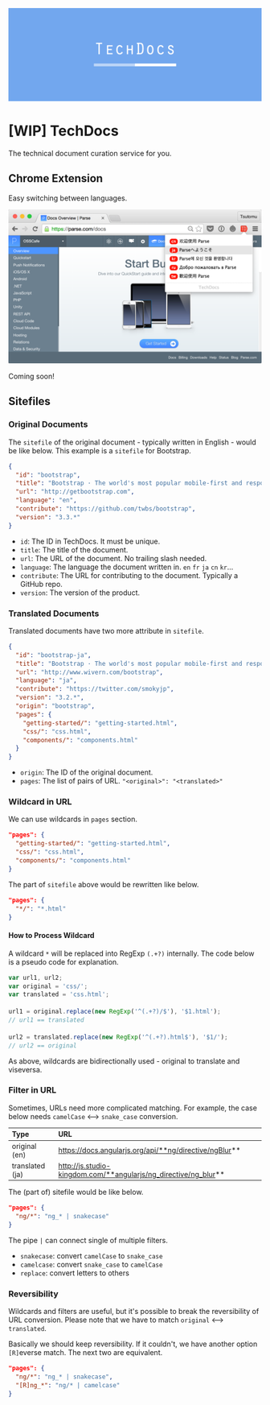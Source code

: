 ![cover](images/cover.png)

# [WIP] TechDocs

The technical document curation service for you.

## Chrome Extension

Easy switching between languages.

![screenshot](images/screenshot.png)

Coming soon!

## Sitefiles

### Original Documents

The `sitefile` of the original document - typically written in English - would be like below. This example is a `sitefile` for Bootstrap.

```json
{
  "id": "bootstrap",
  "title": "Bootstrap · The world's most popular mobile-first and responsive front-end framework.",
  "url": "http://getbootstrap.com",
  "language": "en",
  "contribute": "https://github.com/twbs/bootstrap",
  "version": "3.3.*"
}
```

- `id`: The ID in TechDocs. It must be unique.
- `title`: The title of the document.
- `url`: The URL of the document. No trailing slash needed.
- `language`: The language the document written in. `en` `fr` `ja` `cn` `kr`...
- `contribute`: The URL for contributing to the document. Typically a GitHub repo.
- `version`: The version of the product.

### Translated Documents

Translated documents have two more attribute in `sitefile`.

```json
{
  "id": "bootstrap-ja",
  "title": "Bootstrap · The world's most popular mobile-first and responsive front-end framework.",
  "url": "http://www.wivern.com/bootstrap",
  "language": "ja",
  "contribute": "https://twitter.com/smokyjp",
  "version": "3.2.*",
  "origin": "bootstrap",
  "pages": {
    "getting-started/": "getting-started.html",
    "css/": "css.html",
    "components/": "components.html"
  }
}
```

- `origin`: The ID of the original document.
- `pages`: The list of pairs of URL. `"<original>": "<translated>"`


### Wildcard in URL

We can use wildcards in `pages` section.

```json
"pages": {
  "getting-started/": "getting-started.html",
  "css/": "css.html",
  "components/": "components.html"
}
```

The part of `sitefile` above would be rewritten like below. 

```json
"pages": {
  "*/": "*.html"
}
```

#### How to Process Wildcard

A wildcard `*` will be replaced into RegExp `(.+?)` internally. The code below is a pseudo code for explanation.

```javascript
var url1, url2;
var original = 'css/';
var translated = 'css.html';

url1 = original.replace(new RegExp('^(.+?)/$'), '$1.html');
// url1 == translated

url2 = translated.replace(new RegExp('^(.+?).html$'), '$1/');
// url2 == original
```

As above, wildcards are bidirectionally used - original to translate and viseversa.

### Filter in URL

Sometimes, URLs need more complicated matching. For example, the case below needs `camelCase` <--> `snake_case` conversion.

| Type | URL |
| :--- | :--- |
| original (en) | https://docs.angularjs.org/api/**ng/directive/ngBlur** |
| translated (ja) | http://js.studio-kingdom.com/**angularjs/ng_directive/ng_blur** |

The (part of) sitefile would be like below.

```json
"pages": {
  "ng/*": "ng_* | snakecase"
}
```

The pipe `|` can connect single of multiple filters.

- `snakecase`: convert `camelCase` to `snake_case`
- `camelcase`: convert `snake_case` to `camelCase`
- `replace`: convert letters to others
  
### Reversibility

Wildcards and filters are useful, but it's possible to break the reversibility of URL conversion. Please note that we have to match `original` <--> `translated`.

Basically we should keep reversibility. If it couldn't, we have another option `[R]`everse match. The next two are equivalent.

```json
"pages": {
  "ng/*": "ng_* | snakecase",
  "[R]ng_*": "ng/* | camelcase"
}
```

